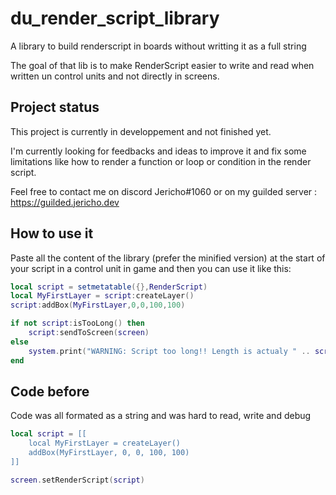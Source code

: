 # du_render_script_library

A library to build renderscript in boards without writting it as a full string

The goal of that lib is to make RenderScript easier to write and read when written un control units and not directly in screens.

## Project status

This project is currently in developpement and not finished yet.

I'm currently looking for feedbacks and ideas to improve it and fix some limitations like how to render a function or loop or condition in the render script.

Feel free to contact me on discord Jericho#1060 or on my guilded server : https://guilded.jericho.dev

## How to use it

Paste all the content of the library (prefer the minified version) at the start of your script in a control unit in game and then you can use it like this:

```lua
local script = setmetatable({},RenderScript)
local MyFirstLayer = script:createLayer()
script:addBox(MyFirstLayer,0,0,100,100)

if not script:isTooLong() then
    script:sendToScreen(screen)
else
    system.print("WARNING: Script too long!! Length is actualy " .. script:len() .. " / " .. script:getMaxSize())
end

```

## Code before

Code was all formated as a string and was hard to read, write and debug

```lua
local script = [[
    local MyFirstLayer = createLayer()
    addBox(MyFirstLayer, 0, 0, 100, 100)
]]

screen.setRenderScript(script)
```